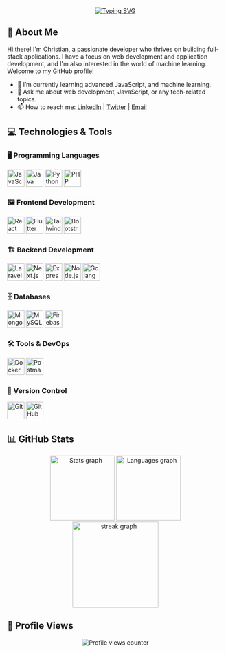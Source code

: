 <div align="center">
    <a href="https://git.io/typing-svg">
        <img src="https://readme-typing-svg.herokuapp.com?font=Orbitron&pause=1000&color=0F2027,203A43,2C5364&center=true&vCenter=true&width=435&lines=Selamat+datang+di+github+NestiaDev-id" alt="Typing SVG" />
    </a>
</div>

## 👋 About Me

Hi there! I'm Christian, a passionate developer who thrives on building full-stack applications. I have a focus on web development and application development, and I'm also interested in the world of machine learning. Welcome to my GitHub profile!

- 🌱 I’m currently learning advanced JavaScript, and machine learning.
- 💬 Ask me about web development, JavaScript, or any tech-related topics.
- 📫 How to reach me: [LinkedIn](https://www.linkedin.com/in/yohanes-christian-devano/) | [Twitter](https://x.com/Nestia27) | [Email](mailto:al.gendon39@gmail.com)

## 💻 Technologies & Tools

### 🖥️ Programming Languages

<div align="left">
    <img src="https://cdn.jsdelivr.net/gh/devicons/devicon/icons/javascript/javascript-original.svg" height="40" alt="JavaScript" />
    <img src="https://cdn.jsdelivr.net/gh/devicons/devicon/icons/java/java-original.svg" height="40" alt="Java" />
    <img src="https://cdn.jsdelivr.net/gh/devicons/devicon/icons/python/python-original.svg" height="40" alt="Python" />
    <img src="https://cdn.jsdelivr.net/gh/devicons/devicon/icons/php/php-original.svg" height="40" alt="PHP" />
</div>

### 🖼️ Frontend Development

<div align="left">
    <img src="https://cdn.jsdelivr.net/gh/devicons/devicon/icons/react/react-original.svg" height="40" alt="React" />
    <img src="https://cdn.jsdelivr.net/gh/devicons/devicon/icons/flutter/flutter-original.svg" height="40" alt="Flutter" />
    <img src="https://cdn.jsdelivr.net/gh/devicons/devicon/icons/tailwindcss/tailwindcss-original.svg" height="40" alt="Tailwind CSS" />
    <img src="https://cdn.jsdelivr.net/gh/devicons/devicon/icons/bootstrap/bootstrap-original.svg" height="40" alt="Bootstrap" />
</div>

### 🏗️ Backend Development

<div align="left">
    <img src="https://cdn.jsdelivr.net/gh/devicons/devicon/icons/laravel/laravel-original.svg" height="40" alt="Laravel" />
    <img src="https://cdn.jsdelivr.net/gh/devicons/devicon/icons/nextjs/nextjs-original.svg" height="40" alt="Next.js" />
    <img src="https://cdn.jsdelivr.net/gh/devicons/devicon/icons/express/express-original.svg" height="40" alt="Express.js" />
    <img src="https://cdn.jsdelivr.net/gh/devicons/devicon/icons/nodejs/nodejs-original.svg" height="40" alt="Node.js" />
    <img src="https://cdn.jsdelivr.net/gh/devicons/devicon/icons/go/go-original.svg" height="40" alt="Golang" />
</div>

### 🗄️ Databases

<div align="left">
    <img src="https://cdn.jsdelivr.net/gh/devicons/devicon/icons/mongodb/mongodb-original.svg" height="40" alt="MongoDB" />
    <img src="https://cdn.jsdelivr.net/gh/devicons/devicon/icons/mysql/mysql-original.svg" height="40" alt="MySQL" />
    <img src="https://cdn.jsdelivr.net/gh/devicons/devicon/icons/firebase/firebase-plain.svg" height="40" alt="Firebase" />
</div>

### 🛠️ Tools & DevOps

<div align="left">
    <img src="https://cdn.jsdelivr.net/gh/devicons/devicon/icons/docker/docker-original.svg" height="40" alt="Docker" />
    <img src="https://www.vectorlogo.zone/logos/getpostman/getpostman-icon.svg" height="40" alt="Postman" />
</div>

### 📌 Version Control

<div align="left">
    <img src="https://cdn.jsdelivr.net/gh/devicons/devicon/icons/git/git-original.svg" height="40" alt="Git" />
    <img src="https://cdn.jsdelivr.net/gh/devicons/devicon/icons/github/github-original.svg" height="40" alt="GitHub" />
</div>

## 📊 GitHub Stats

<div align="center">
    <img src="https://github-readme-stats.vercel.app/api?username=NestiaDev-id&hide_title=false&hide_rank=false&show_icons=true&include_all_commits=true&count_private=true&disable_animations=false&theme=dracula&locale=en&hide_border=false&order=1" height="150" alt="Stats graph" />
    <img src="https://github-readme-stats.vercel.app/api/top-langs?username=NestiaDev-id&locale=en&hide_title=false&layout=compact&card_width=320&langs_count=5&theme=dracula&hide_border=false&order=2" height="150" alt="Languages graph" />
    <img src="https://streak-stats.demolab.com?user=NestiaDev-id&locale=en&mode=daily&theme=dracula&hide_border=false&border_radius=5&order=3" height="200" alt="streak graph"  />

</div>

## 🌟 Profile Views

<div align="center">
    <img src="https://profile-counter.glitch.me/NestiaDev-id/count.svg?" alt="Profile views counter" />
</div>
